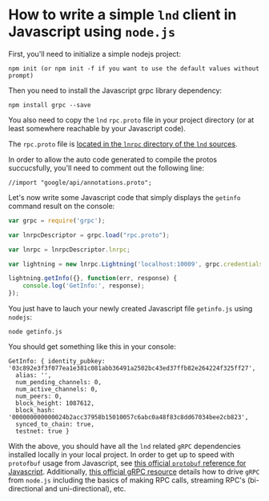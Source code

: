 # How to write a simple `lnd` client in Javascript using `node.js`

First, you'll need to initialize a simple nodejs project:

```
npm init (or npm init -f if you want to use the default values without prompt)
```

Then you need to install the Javascript grpc library dependency:

```
npm install grpc --save
```

You also need to copy the `lnd` `rpc.proto` file in your project directory (or
at least somewhere reachable by your Javascript code).

The `rpc.proto` file is [located in the `lnrpc` directory of the `lnd`
sources](https://github.com/lightningnetwork/lnd/blob/master/lnrpc/rpc.proto).

In order to allow the auto code generated to compile the protos succucsfully,
you'll need to comment out the following line:
```
//import "google/api/annotations.proto";
```

Let's now write some Javascript code that simply displays the `getinfo` command
result on the console:

```js
var grpc = require('grpc');

var lnrpcDescriptor = grpc.load("rpc.proto");

var lnrpc = lnrpcDescriptor.lnrpc;

var lightning = new lnrpc.Lightning('localhost:10009', grpc.credentials.createInsecure());

lightning.getInfo({}, function(err, response) {
	console.log('GetInfo:', response);
});

```

You just have to lauch your newly created Javascript file `getinfo.js` using
`nodejs`:

```
node getinfo.js
```

You should get something like this in your console:

```
GetInfo: { identity_pubkey: '03c892e3f3f077ea1e381c081abb36491a2502bc43ed37ffb82e264224f325ff27',
  alias: '',
  num_pending_channels: 0,
  num_active_channels: 0,
  num_peers: 0,
  block_height: 1087612,
  block_hash: '000000000000024b2acc37958b15010057c6abc0a48f83c8dd67034bee2cb823',
  synced_to_chain: true,
  testnet: true }
```

With the above, you should have all the `lnd` related `gRPC` dependencies
installed locally in your local project. In order to get up to speed with
`protofbuf` usage from Javascript, see [this official `protobuf` reference for
Javascript](https://developers.google.com/protocol-buffers/docs/reference/javascript-generated).
Additionally, [this official gRPC
resource](http://www.grpc.io/docs/tutorials/basic/node.html) details how to
drive `gRPC` from `node.js` including the basics of making RPC calls, streaming
RPC's (bi-directional and uni-directional), etc.
